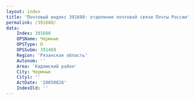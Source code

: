 ```yaml
---
layout: index
title: 'Почтовый индекс 391680: отделение почтовой связи Почты России'
permalink: /391680/
data:
    Index: 391680
    OPSName: Чермные
    OPSType: О
    OPSSubm: 391469
    Region: 'Рязанская область'
    Autonom: ''
    Area: 'Кадомский район'
    City: Чермные
    City1: ''
    ActDate: '20050826'
    IndexOld: ''
---
```


